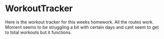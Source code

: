 # WorkoutTracker

Here is the workout tracker for this weeks homework. All the routes work. Moment seems to be struggling a bit with certain days and cant seem to get to total workouts but it functions.